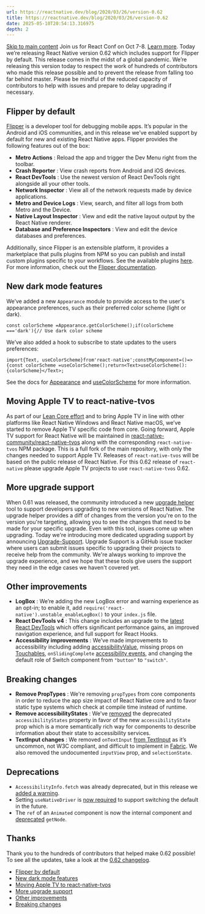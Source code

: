 ```yaml
---
url: https://reactnative.dev/blog/2020/03/26/version-0.62
title: https://reactnative.dev/blog/2020/03/26/version-0.62
date: 2025-05-10T20:54:13.316975
depth: 2
---
```


[Skip to main content](https://reactnative.dev/blog/2020/03/26/version-0.62#__docusaurus_skipToContent_fallback)
Join us for React Conf on Oct 7-8. [Learn more](https://conf.react.dev).
Today we’re releasing React Native version 0.62 which includes support for Flipper by default.
This release comes in the midst of a global pandemic. We’re releasing this version today to respect the work of hundreds of contributors who made this release possible and to prevent the release from falling too far behind master. Please be mindful of the reduced capacity of contributors to help with issues and prepare to delay upgrading if necessary.
## Flipper by default[​](https://reactnative.dev/blog/2020/03/26/version-0.62#flipper-by-default "Direct link to Flipper by default")
[Flipper](https://fbflipper.com/) is a developer tool for debugging mobile apps. It’s popular in the Android and iOS communities, and in this release we’ve enabled support by default for new and existing React Native apps.
Flipper provides the following features out of the box:
  * **Metro Actions** : Reload the app and trigger the Dev Menu right from the toolbar.
  * **Crash Reporter** : View crash reports from Android and iOS devices.
  * **React DevTools** : Use the newest version of React DevTools right alongside all your other tools.
  * **Network Inspector** : View all of the network requests made by device applications.
  * **Metro and Device Logs** : View, search, and filter all logs from both Metro and the Device.
  * **Native Layout Inspector** : View and edit the native layout output by the React Native renderer.
  * **Database and Preference Inspectors** : View and edit the device databases and preferences.


Additionally, since Flipper is an extensible platform, it provides a marketplace that pulls plugins from NPM so you can publish and install custom plugins specific to your workflows. See the available plugins [here](https://www.npmjs.com/search?q=flipper-plugin).
For more information, check out the [Flipper documentation](https://fbflipper.com/docs/features/react-native).
## New dark mode features[​](https://reactnative.dev/blog/2020/03/26/version-0.62#new-dark-mode-features "Direct link to New dark mode features")
We’ve added a new `Appearance` module to provide access to the user's appearance preferences, such as their preferred color scheme (light or dark).
```
const colorScheme =Appearance.getColorScheme();if(colorScheme ==='dark'){// Use dark color scheme
```

We’ve also added a hook to subscribe to state updates to the users preferences:
```
import{Text, useColorScheme}from'react-native';constMyComponent=()=>{const colorScheme =useColorScheme();return<Text>useColorScheme(): {colorScheme}</Text>;
```

See the docs for [Appearance](https://reactnative.dev/docs/appearance) and [useColorScheme](https://reactnative.dev/docs/usecolorscheme) for more information.
## Moving Apple TV to react-native-tvos[​](https://reactnative.dev/blog/2020/03/26/version-0.62#moving-apple-tv-to-react-native-tvos "Direct link to Moving Apple TV to react-native-tvos")
As part of our [Lean Core effort](https://reactnative.dev/blog#lean-core) and to bring Apple TV in line with other platforms like React Native Windows and React Native macOS, we’ve started to remove Apple TV specific code from core.
Going forward, Apple TV support for React Native will be maintained in [react-native-community/react-native-tvos](https://github.com/react-native-community/react-native-tvos) along with the corresponding `react-native-tvos` NPM package. This is a full fork of the main repository, with only the changes needed to support Apple TV.
Releases of `react-native-tvos` will be based on the public release of React Native. For this 0.62 release of `react-native` please upgrade Apple TV projects to use `react-native-tvos` 0.62.
## More upgrade support[​](https://reactnative.dev/blog/2020/03/26/version-0.62#more-upgrade-support "Direct link to More upgrade support")
When 0.61 was released, the community introduced a new [upgrade helper](https://react-native-community.github.io/upgrade-helper/) tool to support developers upgrading to new versions of React Native. The upgrade helper provides a diff of changes from the version you're on to the version you're targeting, allowing you to see the changes that need to be made for your specific upgrade.
Even with this tool, issues come up when upgrading. Today we're introducing more dedicated upgrading support by announcing [Upgrade-Support](https://github.com/react-native-community/upgrade-support). Upgrade Support is a GitHub issue tracker where users can submit issues specific to upgrading their projects to receive help from the community.
We're always working to improve the upgrade experience, and we hope that these tools give users the support they need in the edge cases we haven't covered yet.
## Other improvements[​](https://reactnative.dev/blog/2020/03/26/version-0.62#other-improvements "Direct link to Other improvements")
  * **LogBox** : We’re adding the new LogBox error and warning experience as an opt-in; to enable it, add `require('react-native').unstable_enableLogBox()` to your `index.js` file.
  * **React DevTools v4** : This change includes an upgrade to the [latest React DevTools](https://reactjs.org/blog/2019/08/15/new-react-devtools.html) which offers significant performance gains, an improved navigation experience, and full support for React Hooks.
  * **Accessibility improvements** : We’ve made improvements to accessibility including adding [accessibilityValue](https://reactnative.dev/docs/accessibility#accessibilityvalue-ios-android), missing props on [Touchables](https://github.com/facebook/react-native/commit/8c0c860e38f57e18296f689e47dfb4a54088c260), `onSlidingComplete` [accessibility events](https://github.com/facebook/react-native/commit/c7aa6dc8270c0eabc913fe6c617c8131e3f4b3c5), and changing the default role of Switch component from `"button"` to `"switch"`.


## Breaking changes[​](https://reactnative.dev/blog/2020/03/26/version-0.62#breaking-changes "Direct link to Breaking changes")
  * **Remove PropTypes** : We're removing `propTypes` from core components in order to reduce the app size impact of React Native core and to favor static type systems which check at compile time instead of runtime.
  * **Remove accessibilityStates** : We’ve [removed](https://github.com/facebook/react-native/commit/7b35f427fd66cb0f36921b992095fe5b3c14d8b9) the deprecated `accessibilityStates` property in favor of the new `accessibilityState` prop which is a more semantically rich way for components to describe information about their state to accessibility services.
  * **TextInput changes** : We removed `onTextInput` [from TextInput](https://github.com/facebook/react-native/commit/3f7e0a2c9601fc186f25bfd794cd0008ac3983ab) as it’s uncommon, not W3C compliant, and difficult to implement in [Fabric](https://github.com/react-native-community/discussions-and-proposals/issues/4). We also removed the undocumented `inputView` prop, and `selectionState`.


## Deprecations[​](https://reactnative.dev/blog/2020/03/26/version-0.62#deprecations "Direct link to Deprecations")
  * `AccessibilityInfo.fetch` was already deprecated, but in this release we [added a warning](https://github.com/facebook/react-native/commit/523ab8333800afbfb169c6fd70ab6611fe07cc2a).
  * Setting `useNativeDriver` is [now required](https://github.com/facebook/react-native/commit/5876052615f4858ed5fc32fa3da9b64695974238) to support switching the default in the future.
  * The `ref` of an `Animated` component is now the internal component and [deprecated](https://github.com/facebook/react-native/commit/66e72bb4e00aafbcb9f450ed5db261d98f99f82a) `getNode`.


## Thanks[​](https://reactnative.dev/blog/2020/03/26/version-0.62#thanks "Direct link to Thanks")
Thank you to the hundreds of contributors that helped make 0.62 possible!
To see all the updates, take a look at the [0.62 changelog](https://github.com/facebook/react-native/blob/main/CHANGELOG.md#v0620).
  * [Flipper by default](https://reactnative.dev/blog/2020/03/26/version-0.62#flipper-by-default)
  * [New dark mode features](https://reactnative.dev/blog/2020/03/26/version-0.62#new-dark-mode-features)
  * [Moving Apple TV to react-native-tvos](https://reactnative.dev/blog/2020/03/26/version-0.62#moving-apple-tv-to-react-native-tvos)
  * [More upgrade support](https://reactnative.dev/blog/2020/03/26/version-0.62#more-upgrade-support)
  * [Other improvements](https://reactnative.dev/blog/2020/03/26/version-0.62#other-improvements)
  * [Breaking changes](https://reactnative.dev/blog/2020/03/26/version-0.62#breaking-changes)



